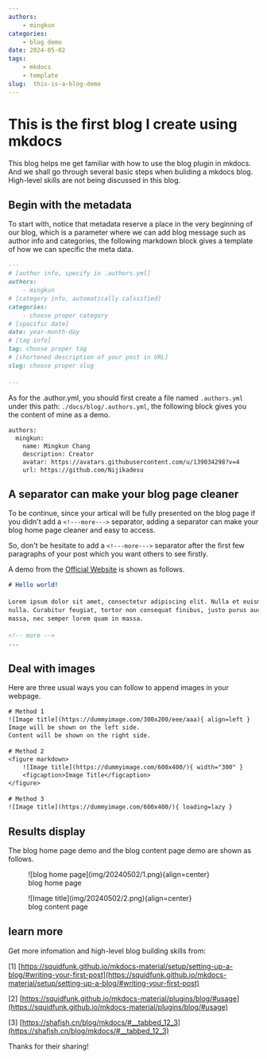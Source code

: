 ```yaml
---
authors:
    - mingkun
categories:
    - blog demo
date: 2024-05-02
tags:
    - mkdocs
    - template
slug:  this-is-a-blog-demo
---
```

# This is the first blog I create using mkdocs

This blog helps me get familiar with how to use the blog plugin in mkdocs. And we shall go through several basic steps when buliding a mkdocs blog. High-level skills are not being discussed in this blog.

<!-- more -->

## Begin with the metadata

To start with, notice that metadata reserve a place in the very beginning of our blog, which is a parameter where we can add blog message such as author info and categories, the following markdown block gives a template of how we can specific the meta data. 
```markdown
---
# [author info, specify in .authors.yml]
authors: 
    - mingkun
# [category info, automatically calssified]
categories:
    - choose proper category
# [spacific date]
date: year-month-day
# [tag info]
tag: choose proper tag
# [shortened description of your post in URL]
slug: choose proper slug

---
```
As for the .author.yml, you should first create a file named  `.authors.yml` under this path: `./docs/blog/.authors.yml`, the following block gives you the content of mine as a demo.

```
authors:
  mingkun:
    name: Mingkun Chang
    description: Creator
    avatar: https://avatars.githubusercontent.com/u/139034298?v=4
    url: https://github.com/Nijikadesu
```

## A separator can make your blog page cleaner

To be continue, since your artical will be fully presented on the blog page if you didn't add a `<!---more--->` separator, adding a separator can make your blog home page cleaner and easy to access. 

So, don't be hesitate to add a `<!---more--->` separator after the first few paragraphs of your post which you want others to see firstly.

A demo from the [Official Website](https://squidfunk.github.io/mkdocs-material/setup/setting-up-a-blog/#writing-your-first-post) is shown as follows.

```markdown
# Hello world!

Lorem ipsum dolor sit amet, consectetur adipiscing elit. Nulla et euismod
nulla. Curabitur feugiat, tortor non consequat finibus, justo purus auctor
massa, nec semper lorem quam in massa.

<!-- more -->
...
```
## Deal with images

Here are three usual ways you can follow to append images in your webpage.

```
# Method 1
![Image title](https://dummyimage.com/300x200/eee/aaa){ align=left }
Image will be shown on the left side.
Content will be shown on the right side.

# Method 2
<figure markdown> 
    ![Image title](https://dummyimage.com/600x400/){ width="300" }
    <figcaption>Image Title</figcaption>
</figure>

# Method 3
![Image title](https://dummyimage.com/600x400/){ loading=lazy }
```
## Results display

The blog home page demo and the blog content page demo are shown as follows.

<figure markdown> 
    ![blog home page](img/20240502/1.png){align=center}
    <figcaption>blog home page</figcaption>
</figure>


<figure markdown> 
    ![Image title](img/20240502/2.png){align=center}
    <figcaption>blog content page</figcaption>
</figure>

## learn more
Get more infomation and high-level blog building skills from:

[1] [https://squidfunk.github.io/mkdocs-material/setup/setting-up-a-blog/#writing-your-first-post](https://squidfunk.github.io/mkdocs-material/setup/setting-up-a-blog/#writing-your-first-post)

[2] [https://squidfunk.github.io/mkdocs-material/plugins/blog/#usage](https://squidfunk.github.io/mkdocs-material/plugins/blog/#usage)

[3] [https://shafish.cn/blog/mkdocs/#__tabbed_12_3](https://shafish.cn/blog/mkdocs/#__tabbed_12_3)

Thanks for their sharing!